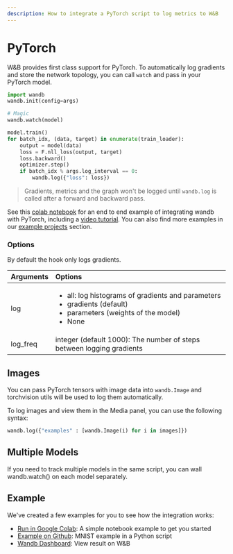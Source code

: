 ```yaml
---
description: How to integrate a PyTorch script to log metrics to W&B
---
```


# PyTorch

W&B provides first class support for PyTorch. To automatically log gradients and store the network topology, you can call `watch` and pass in your PyTorch model.

```python
import wandb
wandb.init(config=args)

# Magic
wandb.watch(model)

model.train()
for batch_idx, (data, target) in enumerate(train_loader):
    output = model(data)
    loss = F.nll_loss(output, target)
    loss.backward()
    optimizer.step()
    if batch_idx % args.log_interval == 0:
        wandb.log({"loss": loss})
```

> Gradients, metrics and the graph won't be logged until `wandb.log` is called after a forward and backward pass.

See this [colab notebook](https://colab.research.google.com/github/wandb/examples/blob/master/colabs/pytorch/Simple_PyTorch_Integration.ipynb) for an end to end example of integrating wandb with PyTorch, including a [video tutorial](https://www.youtube.com/watch?v=G7GH0SeNBMA&ab_channel=Weights%26Biases). You can also find more examples in our [example projects]() section.

### Options

By default the hook only logs gradients.

<table>
  <thead>
    <tr>
      <th style="text-align:left">Arguments</th>
      <th style="text-align:left">Options</th>
    </tr>
  </thead>
  <tbody>
    <tr>
      <td style="text-align:left">log</td>
      <td style="text-align:left">
        <ul>
          <li>all: log histograms of gradients and parameters</li>
          <li>gradients (default)</li>
          <li>parameters (weights of the model)</li>
          <li>None</li>
        </ul>
      </td>
    </tr>
    <tr>
      <td style="text-align:left">log_freq</td>
      <td style="text-align:left">integer (default 1000): The number of steps between logging gradients</td>
    </tr>
  </tbody>
</table>

## Images

You can pass PyTorch tensors with image data into `wandb.Image` and torchvision utils will be used to log them automatically.

To log images and view them in the Media panel, you can use the following syntax:

```python
wandb.log({"examples" : [wandb.Image(i) for i in images]})
```

## Multiple Models

If you need to track multiple models in the same script, you can wall wandb.watch\(\) on each model separately.

## Example

We've created a few examples for you to see how the integration works:

* [Run in Google Colab](https://colab.research.google.com/github/wandb/examples/blob/master/colabs/pytorch/Simple_PyTorch_Integration.ipynb): A simple notebook example to get you started
* [Example on Github](https://github.com/wandb/examples/blob/master/examples/pytorch/pytorch-cnn-mnist/main.py): MNIST example in a Python script
* [Wandb Dashboard](https://app.wandb.ai/wandb/pytorch-mnist/runs/): View result on W&B

